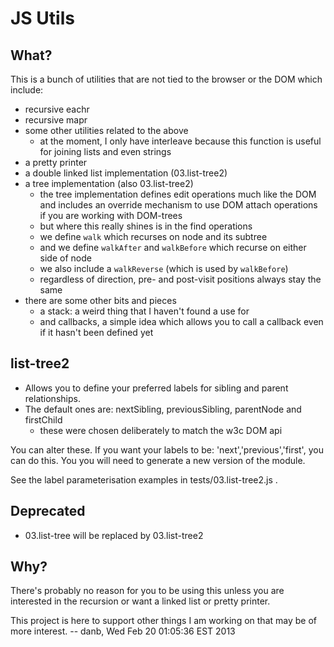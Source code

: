 JS Utils
========

What?
-----

This is a bunch of utilities that are not tied to the browser or the DOM which include:
* recursive eachr
* recursive mapr
* some other utilities related to the above
  * at the moment, I only have interleave because
    this function is useful for joining lists and even strings
* a pretty printer
* a double linked list implementation (03.list-tree2)
* a tree implementation (also 03.list-tree2)
  * the tree implementation defines edit operations much like the DOM
    and includes an override mechanism to use DOM attach operations
    if you are working with DOM-trees
  * but where this really shines is in the find operations
  * we define `walk` which recurses on node and its subtree
  * and we define `walkAfter` and `walkBefore` which recurse on
    either side of node
  * we also include a `walkReverse` (which is used by `walkBefore`)
  * regardless of direction, pre- and post-visit positions always
    stay the same
* there are some other bits and pieces
  * a stack: a weird thing that I haven't found a use for
  * and callbacks, a simple idea which allows you to call a
    callback even if it hasn't been defined yet

list-tree2
----------
* Allows you to define your preferred labels for sibling and parent relationships.
* The default ones are: nextSibling, previousSibling, parentNode and firstChild
  * these were chosen deliberately to match the w3c DOM api

You can alter these.
If you want your labels to be: 'next','previous','first', you can do this.
You you will need to generate a new version of the module.

See the label parameterisation examples in tests/03.list-tree2.js .

Deprecated
----------
* 03.list-tree will be replaced by 03.list-tree2
    


Why?
----

There's probably no reason for you to be using this unless you are interested in the recursion or want a linked list or pretty printer.

This project is here to support other things I am working on that may be of more interest.
-- danb, Wed Feb 20 01:05:36 EST 2013

